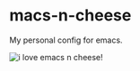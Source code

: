 # macs-n-cheese

My personal config for emacs.


![i love emacs n cheese!](https://cdn.discordapp.com/attachments/798886555556380707/999766601215778836/1f9c0.png "ooo cheesemacs..")
